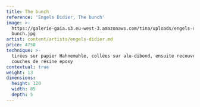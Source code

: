 ```yaml
---
title: The bunch
reference: 'Engels Didier, The bunch'
image: >-
  https://galerie-gaia.s3.eu-west-3.amazonaws.com/tina/uploads/engels-didier/galerie-gaia-engels-didier-the
  bunch.jpg
artist: content/artists/engels-didier.md
price: 4750
technique: >-
  tirées sur papier Hahnemuhle, collées sur alu-dibond, ensuite recouvertes de 3
  couches de résine epoxy 
contextual: true
weight: 13
dimensions:
  height: 120
  width: 85
  depth: 5
---
```



